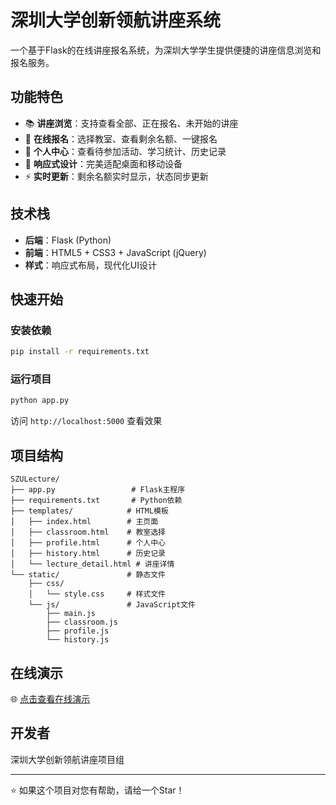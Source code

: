 # 深圳大学创新领航讲座系统

一个基于Flask的在线讲座报名系统，为深圳大学学生提供便捷的讲座信息浏览和报名服务。

## 功能特色

- 📚 **讲座浏览**：支持查看全部、正在报名、未开始的讲座
- 🎯 **在线报名**：选择教室、查看剩余名额、一键报名
- 👤 **个人中心**：查看待参加活动、学习统计、历史记录
- 📱 **响应式设计**：完美适配桌面和移动设备
- ⚡ **实时更新**：剩余名额实时显示，状态同步更新

## 技术栈

- **后端**：Flask (Python)
- **前端**：HTML5 + CSS3 + JavaScript (jQuery)
- **样式**：响应式布局，现代化UI设计

## 快速开始

### 安装依赖

```bash
pip install -r requirements.txt
```

### 运行项目

```bash
python app.py
```

访问 `http://localhost:5000` 查看效果

## 项目结构

```
SZULecture/
├── app.py                 # Flask主程序
├── requirements.txt       # Python依赖
├── templates/            # HTML模板
│   ├── index.html        # 主页面
│   ├── classroom.html    # 教室选择
│   ├── profile.html      # 个人中心
│   ├── history.html      # 历史记录
│   └── lecture_detail.html # 讲座详情
└── static/               # 静态文件
    ├── css/
    │   └── style.css     # 样式文件
    └── js/               # JavaScript文件
        ├── main.js
        ├── classroom.js
        ├── profile.js
        └── history.js
```

## 在线演示

🌐 [点击查看在线演示](您的部署链接)

## 开发者

深圳大学创新领航讲座项目组

---

⭐ 如果这个项目对您有帮助，请给一个Star！
